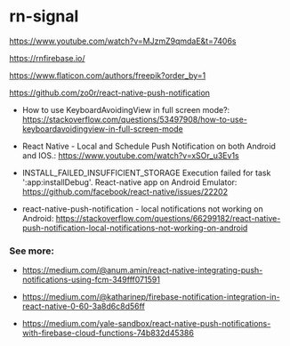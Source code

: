 # rn-signal

https://www.youtube.com/watch?v=MJzmZ9qmdaE&t=7406s

https://rnfirebase.io/

https://www.flaticon.com/authors/freepik?order_by=1

https://github.com/zo0r/react-native-push-notification

- How to use KeyboardAvoidingView in full screen mode?: https://stackoverflow.com/questions/53497908/how-to-use-keyboardavoidingview-in-full-screen-mode

- React Native - Local and Schedule Push Notification on both Android and IOS.: https://www.youtube.com/watch?v=xSOr_u3Ev1s

- INSTALL_FAILED_INSUFFICIENT_STORAGE Execution failed for task ':app:installDebug'. React-native app on Android Emulator: https://github.com/facebook/react-native/issues/22202
- react-native-push-notification - local notifications not working on Android: https://stackoverflow.com/questions/66299182/react-native-push-notification-local-notifications-not-working-on-android

### See more:

- https://medium.com/@anum.amin/react-native-integrating-push-notifications-using-fcm-349fff071591

- https://medium.com/@katharinep/firebase-notification-integration-in-react-native-0-60-3a8d6c8d56ff

- https://medium.com/yale-sandbox/react-native-push-notifications-with-firebase-cloud-functions-74b832d45386
